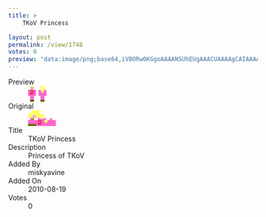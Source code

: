 ```yaml
---
title: >
    TKoV Princess

layout: post
permalink: /view/1748
votes: 0
preview: "data:image/png;base64,iVBORw0KGgoAAAANSUhEUgAAACUAAAAgCAIAAAAaMSbnAAAABnRSTlMA/wD/AP5AXyvrAAAA8ElEQVRIie2WbQ6DIAyG67ITDc4EO9LwTLAj6X7gR9sVhwZYYnzjj9LQPuEVG7txHGDVE2S9Enmm3+W3vEbFdCerYORdqhhPOJ+2igUFJfC8CyyoywOAoHXQujgM+PubpbyvAYN/3E/7XhahnzxUxodeK+NjMgaT3IM0QOXgEhC0h5wv9sXdOWxbVvqcaHLLz32wPG3xoqvteEeQ1qwG4jjFWwz8DoqI8EKv4wPzXa3uJ7ucB7tKTso8/AlCaTOBzTPWvTgM2s+z1ryO/L/gYYjFZmZKGeVn9/PiXbw9IvPMgjygHQxinimn/Ox+tuZ9ANMOVdpjKbmhAAAAAElFTkSuQmCC"
---
```

<dl class="side-by-side">
<dt>Preview</dt>
<dd>
    <img class="preview" src="data:image/png;base64,iVBORw0KGgoAAAANSUhEUgAAACUAAAAgCAIAAAAaMSbnAAAABnRSTlMA/wD/AP5AXyvrAAAA8ElEQVRIie2WbQ6DIAyG67ITDc4EO9LwTLAj6X7gR9sVhwZYYnzjj9LQPuEVG7txHGDVE2S9Enmm3+W3vEbFdCerYORdqhhPOJ+2igUFJfC8CyyoywOAoHXQujgM+PubpbyvAYN/3E/7XhahnzxUxodeK+NjMgaT3IM0QOXgEhC0h5wv9sXdOWxbVvqcaHLLz32wPG3xoqvteEeQ1qwG4jjFWwz8DoqI8EKv4wPzXa3uJ7ucB7tKTso8/AlCaTOBzTPWvTgM2s+z1ryO/L/gYYjFZmZKGeVn9/PiXbw9IvPMgjygHQxinimn/Ox+tuZ9ANMOVdpjKbmhAAAAAElFTkSuQmCC">
</dd>
<dt>Original</dt>
<dd>
    <img class="preview" src="data:image/png;base64,iVBORw0KGgoAAAANSUhEUgAAAEAAAAAgCAYAAACinX6EAAAA3ElEQVR42u3WDQ6DIAwFYO7knXon7sSdGDMuUYYULG61PJIXNf6EfhDQOabFSFES9/QGAAAAwDaAtEAAAAAAzwYCANfJEOqZBWBZYvEcM8AsQKHYkB5/ZySGTgBu1AfOCH0AkuIvIOj7L6BUwC7eu0N632exsue7vx/9IfoAqL14uwAdAcCvAaQdzvPZKtftcrve3/sugFkobwYdDnBWdLF4DmFAX1QAVIufAWD6GVBdA0oQA/vyF4DLsQBwtguwo28JID82LYQ3hQUgSgaCcDOgefStAGgLAABQby/5qOJJmGtP8wAAAABJRU5ErkJggg==">
</dd>
<dt>Title</dt>
<dd>TKoV Princess</dd>
<dt>Description</dt>
<dd>Princess of TKoV</dd>
<dt>Added By</dt>
<dd>miskyavine</dd>
<dt>Added On</dt>
<dd>2010-08-19</dd>
<dt>Votes</dt>
<dd>0</dd>
</dl>
